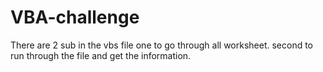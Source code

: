 # VBA-challenge
There are 2 sub in the vbs file 
one to go through all worksheet.
second to run through the file and get the information.
